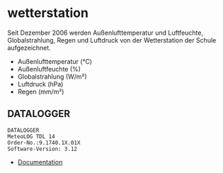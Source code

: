 # wetterstation

Seit Dezember 2006 werden Außenlufttemperatur und Luftfeuchte, Globalstrahlung, Regen und Luftdruck von der Wetterstation der Schule aufgezeichnet.

- Außenlufttemperatur  (°C)
- Außenluftfeuchte     (%)
- Globalstrahlung      (W/m²)
- Luftdruck            (hPa)
- Regen                (mm/m²) 


## DATALOGGER

```
DATALOGGER
MeteoLOG TDL 14
Order-No.:9.1740.1X.01X
Software-Version: 3.12 
```

- [Documentation](docs/9.1740.xx.xxx_TDL14_V3.12_eng.pdf)